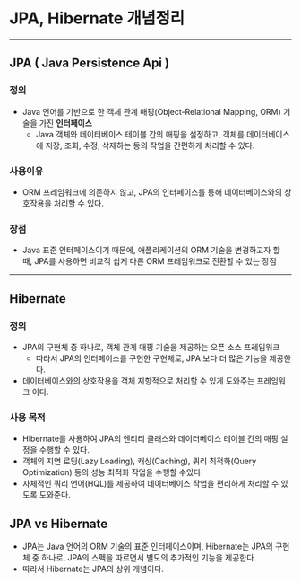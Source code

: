 # JPA, Hibernate 개념정리

---

>

## JPA ( Java Persistence Api )

### 정의 

- Java 언어를 기반으로 한 객체 관계 매핑(Object-Relational Mapping, ORM) 기술을 가진 **인터페이스** 
  -  Java 객체와 데이터베이스 테이블 간의 매핑을 설정하고, 객체를 데이터베이스에 저장, 조회, 수정, 삭제하는 등의 작업을 간편하게 처리할 수 있다.

### 사용이유

- ORM 프레임워크에 의존하지 않고, JPA의 인터페이스를 통해 데이터베이스와의 상호작용을 처리할 수 있다. 

### 장점

- Java 표준 인터페이스이기 때문에, 애플리케이션의 ORM 기술을 변경하고자 할 때, JPA를 사용하면 비교적 쉽게 다른 ORM 프레임워크로 전환할 수 있는 장점

---

## Hibernate

### 정의

- JPA의 구현체 중 하나로, 객체 관계 매핑 기술을 제공하는 오픈 소스 프레임워크
  - 따라서 JPA의 인터페이스를 구현한 구현체로, JPA 보다 더 많은 기능을 제공한다. 
- 데이터베이스와의 상호작용을 객체 지향적으로 처리할 수 있게 도와주는 프레임워크 이다.

### 사용 목적

- Hibernate를 사용하여 JPA의 엔티티 클래스와 데이터베이스 테이블 간의 매핑 설정을 수행할 수 있다. 
- 객체의 지연 로딩(Lazy Loading), 캐싱(Caching), 쿼리 최적화(Query Optimization) 등의 성능 최적화 작업을 수행할 수있다. 
- 자체적인 쿼리 언어(HQL)를 제공하여 데이터베이스 작업을 편리하게 처리할 수 있도록 도와준다. 

## JPA vs Hibernate

- JPA는 Java 언어의 ORM 기술의 표준 인터페이스이며, Hibernate는 JPA의 구현체 중 하나로, JPA의 스펙을 따르면서 별도의 추가적인 기능을 제공한다.
- 따라서 Hibernate는 JPA의 상위 개념이다.